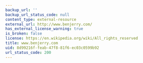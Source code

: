```yaml
---
backup_url: ''
backup_url_status_code: null
content_type: external-resource
external_url: http://www.benjerry.com/
has_external_license_warning: true
is_broken: false
license: https://en.wikipedia.org/wiki/All_rights_reserved
title: www.benjerry.com
uid: 8d99216f-feab-47f8-81f6-ec03c0599b92
url_status_code: 200
---
```

